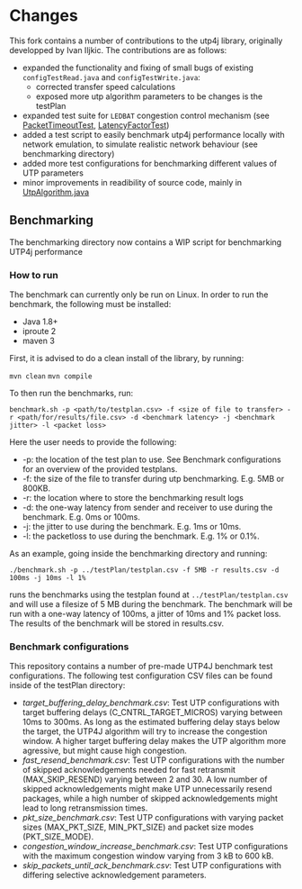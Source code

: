 # Changes

This fork contains a number of contributions to the utp4j library, originally developped by Ivan Iljkic. The contributions are as follows:
- expanded the functionality and fixing of small bugs of existing `configTestRead.java` and `configTestWrite.java`:
    - corrected transfer speed calculations
    - exposed more utp algorithm parameters to be changes is the testPlan
- expanded test suite for `LEDBAT` congestion control mechanism (see [PacketTimeoutTest](src/test/java/net/utp4j/channels/impl/alg/PacketTimeoutTest.java), [LatencyFactorTest](src/test/java/net/utp4j/channels/impl/alg/LatencyFactorTest.java))
- added a test script to easily benchmark utp4j performance locally with network emulation, to simulate realistic network behaviour (see benchmarking directory)
- added more test configurations for benchmarking different values of UTP parameters
- minor improvements in readibility of source code, mainly in [UtpAlgorithm.java](src/main/java/net/utp4j/channels/impl/alg/UtpAlgorithm.java)

## Benchmarking
The benchmarking directory now contains a WIP script for benchmarking UTP4j performance

### How to run
The benchmark can currently only be run on Linux. In order to run the benchmark, the following must be installed:
- Java 1.8+
- iproute 2
- maven 3

First, it is advised to do a clean install of the library, by running:

`mvn clean`
`mvn compile` 

To then run the benchmarks, run: 

`benchmark.sh -p <path/to/testplan.csv> -f <size of file to transfer> -r <path/for/results/file.csv> -d <benchmark latency> -j <benchmark jitter> -l <packet loss>`

Here the user needs to provide the following:
- -p: the location of the test plan to use. See Benchmark configurations for an overview of the provided testplans.
- -f: the size of the file to transfer during utp benchmarking. E.g. 5MB or 800KB.
- -r: the location where to store the benchmarking result logs
- -d: the one-way latency from sender and receiver to use during the benchmark. E.g. 0ms or 100ms.
- -j: the jitter to use during the benchmark. E.g. 1ms or 10ms.
- -l: the packetloss to use during the benchmark. E.g. 1% or 0.1%.

As an example, going inside the benchmarking directory and running:

`./benchmark.sh -p ../testPlan/testplan.csv -f 5MB -r results.csv -d 100ms -j 10ms -l 1%`

runs the benchmarks using the testplan found at `../testPlan/testplan.csv` and will use a filesize of 5 MB during the benchmark. The benchmark will be run with a one-way latency of 100ms, a jitter of 10ms and 1% packet loss. The results of the benchmark will be stored in results.csv.

### Benchmark configurations
This repository contains a number of pre-made UTP4J benchmark test configurations. The following test configuration CSV files can be found inside of the testPlan directory:
- *target_buffering_delay_benchmark.csv*: Test UTP configurations with target buffering delays (C_CNTRL_TARGET_MICROS) varying between 10ms to 300ms. As long as the estimated buffering delay stays below the target, the UTP4J algorithm will try to increase the congestion window. A higher target buffering delay makes the UTP algorithm more agressive, but might cause high congestion.
- *fast_resend_benchmark.csv*: Test UTP configurations with the number of skipped acknowledgements needed for fast retransmit (MAX_SKIP_RESEND) varying between 2 and 30. A low number of skipped acknowledgements might make UTP unnecessarily resend packages, while a high number of skipped acknowledgements might lead to long retransmission times.
- *pkt_size_benchmark.csv*: Test UTP configurations with varying packet sizes (MAX_PKT_SIZE, MIN_PKT_SIZE) and packet size modes (PKT_SIZE_MODE).
- *congestion_window_increase_benchmark.csv*: Test UTP configurations with the maximum congestion window varying from 3 kB to 600 kB.
- *skip_packets_until_ack_benchmark.csv*: Test UTP configurations with differing selective acknowledgement parameters.
